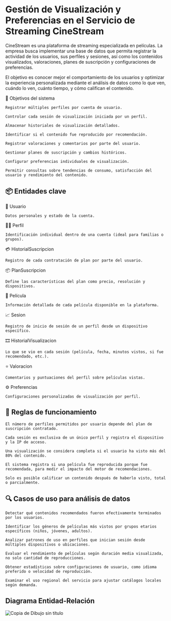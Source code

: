 # Gestión de Visualización y Preferencias en el Servicio de Streaming CineStream

CineStream es una plataforma de streaming especializada en películas. La empresa busca implementar una base de datos que permita registrar la actividad de los usuarios, sus perfiles y sesiones, así como los contenidos visualizados, valoraciones, planes de suscripción y configuraciones de preferencias.

El objetivo es conocer mejor el comportamiento de los usuarios y optimizar la experiencia personalizada mediante el análisis de datos como lo que ven, cuándo lo ven, cuánto tiempo, y cómo califican el contenido.

🎯 Objetivos del sistema

    Registrar múltiples perfiles por cuenta de usuario.

    Controlar cada sesión de visualización iniciada por un perfil.

    Almacenar historiales de visualización detallados.

    Identificar si el contenido fue reproducido por recomendación.

    Registrar valoraciones y comentarios por parte del usuario.

    Gestionar planes de suscripción y cambios históricos.

    Configurar preferencias individuales de visualización.

    Permitir consultas sobre tendencias de consumo, satisfacción del usuario y rendimiento del contenido.

## 📦 Entidades clave

👤 Usuario

    Datos personales y estado de la cuenta.

🧑‍💻 Perfil

    Identificación individual dentro de una cuenta (ideal para familias o grupos).

💳 HistorialSuscripcion

    Registro de cada contratación de plan por parte del usuario.

📦 PlanSuscripcion

    Define las características del plan como precio, resolución y dispositivos.

🎥 Película

    Información detallada de cada película disponible en la plataforma.

📈 Sesion

    Registro de inicio de sesión de un perfil desde un dispositivo específico.

🎞️ HistorialVisualizacion

    Lo que se vio en cada sesión (película, fecha, minutos vistos, si fue recomendado, etc.).

⭐ Valoracion

    Comentarios y puntuaciones del perfil sobre películas vistas.

⚙️ Preferencias

    Configuraciones personalizadas de visualización por perfil.

## 📘 Reglas de funcionamiento

    El número de perfiles permitidos por usuario depende del plan de suscripción contratado.

    Cada sesión es exclusiva de un único perfil y registra el dispositivo y la IP de acceso.

    Una visualización se considera completa si el usuario ha visto más del 80% del contenido.

    El sistema registra si una película fue reproducida porque fue recomendada, para medir el impacto del motor de recomendaciones.

    Solo es posible calificar un contenido después de haberlo visto, total o parcialmente.

## 🔍 Casos de uso para análisis de datos

    Detectar qué contenidos recomendados fueron efectivamente terminados por los usuarios.

    Identificar los géneros de películas más vistos por grupos etarios específicos (niños, jóvenes, adultos).

    Analizar patrones de uso en perfiles que inician sesión desde múltiples dispositivos o ubicaciones.

    Evaluar el rendimiento de películas según duración media visualizada, no solo cantidad de reproducciones.

    Obtener estadísticas sobre configuraciones de usuario, como idioma preferido o velocidad de reproducción.

    Examinar el uso regional del servicio para ajustar catálogos locales según demanda.

## Diagrama Entidad-Relación
![Copia de Dibujo sin título](https://github.com/user-attachments/assets/53e2b671-63eb-4a02-87ca-c57c6dc4bfc4)

